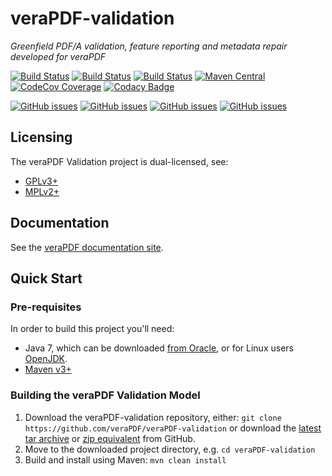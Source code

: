 veraPDF-validation
==================
*Greenfield PDF/A validation, feature reporting and metadata repair developed for veraPDF*

[![Build Status](https://travis-ci.org/veraPDF/veraPDF-validation.svg?branch=integration)](https://travis-ci.org/veraPDF/valdation "Travis-CI")
[![Build Status](http://jenkins.openpreservation.org/buildStatus/icon?job=veraPDF-validation)](http://jenkins.openpreservation.org/job/veraPDF-validation/ "OPF Jenkins Release")
[![Build Status](http://jenkins.openpreservation.org/buildStatus/icon?job=veraPDF-validation-dev)](http://jenkins.openpreservation.org/job/veraPDF-validation-dev/ "OPF Jenkins Development")
[![Maven Central](https://img.shields.io/maven-central/v/org.verapdf/validation.svg)](http://repo1.maven.org/maven2/org/verapdf/validation/ "Maven central")
[![CodeCov Coverage](https://img.shields.io/codecov/c/github/veraPDF/veraPDF-validation.svg)](https://codecov.io/gh/veraPDF/veraPDF-validation/ "CodeCov coverage")
[![Codacy Badge](https://api.codacy.com/project/badge/Grade/1d81323d73c04d2794032b6d6770a6ef)](https://www.codacy.com/app/veraPDF/veraPDF-validation?utm_source=github.com&amp;utm_medium=referral&amp;utm_content=veraPDF/veraPDF-validation&amp;utm_campaign=Badge_Grade "Codacy grade")

[![GitHub issues](https://img.shields.io/github/issues/veraPDF/veraPDF-validation.svg)](https://github.com/veraPDF/veraPDF-validation/issues "Open issues on GitHub")
[![GitHub issues](https://img.shields.io/github/issues-closed/veraPDF/veraPDF-validation.svg)](https://github.com/veraPDF/veraPDF-validation/issues-closed "Open issues on GitHub")
[![GitHub issues](https://img.shields.io/github/issues-pr/veraPDF/veraPDF-validation.svg)](https://github.com/veraPDF/veraPDF-validation/issues-pr "Open issues on GitHub")
[![GitHub issues](https://img.shields.io/github/issues-pr-closed/veraPDF/veraPDF-validation.svg)](https://github.com/veraPDF/veraPDF-validation/issues-pr-closed "Open issues on GitHub")

Licensing
---------
The veraPDF Validation project is dual-licensed, see:

 - [GPLv3+](LICENSE.GPL "GNU General Public License, version 3")
 - [MPLv2+](LICENSE.MPL "Mozilla Public License, version 2.0")

Documentation
-------------
See the [veraPDF documentation site](http://docs.verapdf.org/).

Quick Start
-----------
### Pre-requisites

In order to build this project you'll need:

 * Java 7, which can be downloaded [from Oracle](http://www.oracle.com/technetwork/java/javase/downloads/index.html), or for Linux users [OpenJDK](http://openjdk.java.net/install/index.html).
 * [Maven v3+](https://maven.apache.org/)

### Building the veraPDF Validation Model

 1. Download the veraPDF-validation repository, either: `git clone https://github.com/veraPDF/veraPDF-validation`
 or download the [latest tar archive](https://github.com/veraPDF/veraPDF-validation/archive/integration.tar.gz "veraPDF-validation latest GitHub tar archive") or [zip equivalent](https://github.com/veraPDF/veraPDF-validation/archive/integration.zip "veraPDF-validation latest GitHub zip archive") from GitHub.
 2. Move to the downloaded project directory, e.g. `cd veraPDF-validation`
 3. Build and install using Maven: `mvn clean install`
